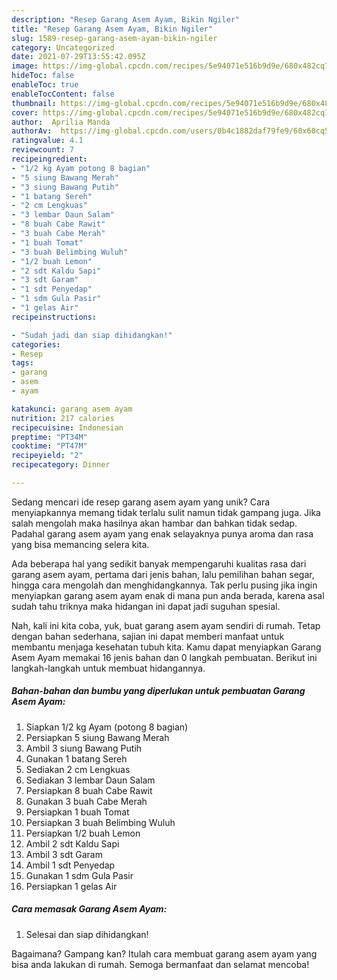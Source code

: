 ```yaml
---
description: "Resep Garang Asem Ayam, Bikin Ngiler"
title: "Resep Garang Asem Ayam, Bikin Ngiler"
slug: 1589-resep-garang-asem-ayam-bikin-ngiler
category: Uncategorized
date: 2021-07-29T13:55:42.095Z
image: https://img-global.cpcdn.com/recipes/5e94071e516b9d9e/680x482cq70/garang-asem-ayam-foto-resep-utama.jpg
hideToc: false
enableToc: true
enableTocContent: false
thumbnail: https://img-global.cpcdn.com/recipes/5e94071e516b9d9e/680x482cq70/garang-asem-ayam-foto-resep-utama.jpg
cover: https://img-global.cpcdn.com/recipes/5e94071e516b9d9e/680x482cq70/garang-asem-ayam-foto-resep-utama.jpg
author:  Aprilia Manda
authorAv:  https://img-global.cpcdn.com/users/0b4c1882daf79fe9/60x60cq50/avatar.jpg
ratingvalue: 4.1
reviewcount: 7
recipeingredient:
- "1/2 kg Ayam potong 8 bagian"
- "5 siung Bawang Merah"
- "3 siung Bawang Putih"
- "1 batang Sereh"
- "2 cm Lengkuas"
- "3 lembar Daun Salam"
- "8 buah Cabe Rawit"
- "3 buah Cabe Merah"
- "1 buah Tomat"
- "3 buah Belimbing Wuluh"
- "1/2 buah Lemon"
- "2 sdt Kaldu Sapi"
- "3 sdt Garam"
- "1 sdt Penyedap"
- "1 sdm Gula Pasir"
- "1 gelas Air"
recipeinstructions:

- "Sudah jadi dan siap dihidangkan!"
categories:
- Resep
tags:
- garang
- asem
- ayam

katakunci: garang asem ayam 
nutrition: 217 calories
recipecuisine: Indonesian
preptime: "PT34M"
cooktime: "PT47M"
recipeyield: "2"
recipecategory: Dinner

---
```



Sedang mencari ide resep garang asem ayam yang unik? Cara menyiapkannya memang tidak terlalu sulit namun tidak gampang juga. Jika salah mengolah maka hasilnya akan hambar dan bahkan tidak sedap. Padahal garang asem ayam yang enak selayaknya punya aroma dan rasa yang bisa memancing selera kita.


Ada beberapa hal yang sedikit banyak mempengaruhi kualitas rasa dari garang asem ayam, pertama dari jenis bahan, lalu pemilihan bahan segar, hingga cara mengolah dan menghidangkannya. Tak perlu pusing jika ingin menyiapkan garang asem ayam enak di mana pun anda berada, karena asal sudah tahu triknya maka hidangan ini dapat jadi suguhan spesial.




Nah, kali ini kita coba, yuk, buat garang asem ayam sendiri di rumah. Tetap dengan bahan sederhana, sajian ini dapat memberi manfaat untuk membantu menjaga kesehatan tubuh kita. Kamu dapat menyiapkan Garang Asem Ayam memakai 16 jenis bahan dan 0 langkah pembuatan. Berikut ini langkah-langkah untuk membuat hidangannya.

<!--inarticleads1-->

##### Bahan-bahan dan bumbu yang diperlukan untuk pembuatan Garang Asem Ayam:

1. Siapkan 1/2 kg Ayam (potong 8 bagian)
1. Persiapkan 5 siung Bawang Merah
1. Ambil 3 siung Bawang Putih
1. Gunakan 1 batang Sereh
1. Sediakan 2 cm Lengkuas
1. Sediakan 3 lembar Daun Salam
1. Persiapkan 8 buah Cabe Rawit
1. Gunakan 3 buah Cabe Merah
1. Persiapkan 1 buah Tomat
1. Persiapkan 3 buah Belimbing Wuluh
1. Persiapkan 1/2 buah Lemon
1. Ambil 2 sdt Kaldu Sapi
1. Ambil 3 sdt Garam
1. Ambil 1 sdt Penyedap
1. Gunakan 1 sdm Gula Pasir
1. Persiapkan 1 gelas Air




<!--inarticleads2-->

##### Cara memasak Garang Asem Ayam:


1. Selesai dan siap dihidangkan!



Bagaimana? Gampang kan? Itulah cara membuat garang asem ayam yang bisa anda lakukan di rumah. Semoga bermanfaat dan selamat mencoba!
